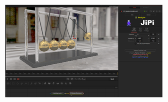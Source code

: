 

<!-- +++ DO NOT REMOVE THIS COMMENT +++ DO NOT ADD OR EDIT ANY TEXT BEFORE THIS LINE +++ IT WOULD BE A REALLY BAD IDEA +++ -->

[![Thumbnail](NewtonPendulum_screenshot.png)](https://www.shadertoy.com/view/7sXyzX "View on Shadertoy.com")

<!-- +++ DO NOT REMOVE THIS COMMENT +++ DO NOT EDIT ANY TEXT THAT COMES AFTER THIS LINE +++ TRUST ME: JUST DON'T DO IT +++ -->


